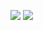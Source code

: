<a href="https://codeclimate.com/github/ChigorinDenis/frontend-project-lvl1/maintainability"><img src="https://api.codeclimate.com/v1/badges/bf85eb7cf0ca334c0e0a/maintainability" /></a>
![](https://github.com/ChigorinDenis/frontend-project-lvl1/workflows/Node%20CI/badge.svg)